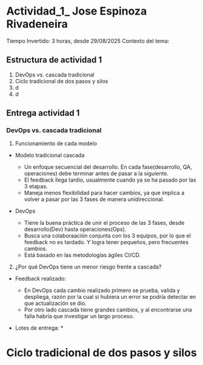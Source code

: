 # Actividad_1_ Jose Espinoza Rivadeneira
Tiempo Invertido: 3 horas, desde 29/08/2025
Contexto del tema: 

## Estructura de actividad 1 
1. DevOps vs. cascada tradicional
2. Ciclo tradicional de dos pasos y silos
3. d
4. d

## Entrega actividad 1
### DevOps vs. cascada tradicional
1. Funcionamiento de cada modelo
* Modelo tradicional cascada
  * Un enfoque secuencial del desarrollo. En cada fase(desarrollo, QA, operaciones) debe terminar antes de pasar a la siguiente. 
  * El feedback llega tardio, usualmente cuando ya se ha pasado por las 3 etapas.
  * Maneja menos flexibilidad para hacer cambios, ya que implica a volver a pasar por las 3 fases de manera unidireccional.
    
* DevOps
  * Tiene la buena práctica de unir el proceso de las 3 fases, desde desarrollo(Dev) hasta operaciones(Ops). 
  * Busca una colaboraación conjunta con los 3 equipos, por lo que el feedback no es tardado. Y logra tener pequeños, pero frecuentes cambios.
  * Está basado en las metodologías ágiles CI/CD.
    
2. ¿Por qué DevOps tiene un menor riesgo frente a cascada?
* Feedback realizado:
  * En DevOps cada cambio realizado primero se prueba, valida y despliega, razón por la cual si hubiera un error se podría detectar en que actualización se dio.
  * Por otro lado cascada tiene grandes cambios, y al encontrarse una falla habría que investigar un largo proceso.

* Lotes de entrega: 
  * 

    
# Ciclo tradicional de dos pasos y silos
